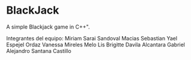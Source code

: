 # BlackJack
A simple Blackjack game in C++".

Integrantes del equipo:
Miriam Sarai Sandoval Macias
Sebastian Yael Espejel Ordaz
Vanessa Mireles Melo
Lis Brigitte Davila Alcantara
Gabriel Alejandro Santana Castillo

